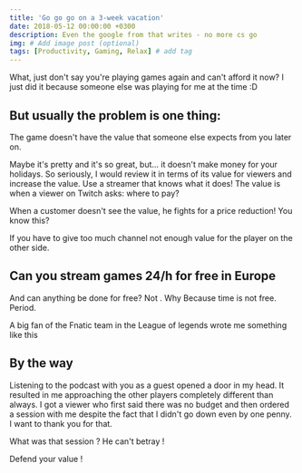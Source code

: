 ```yaml
---
title: 'Go go go on a 3-week vacation' 
date: 2018-05-12 00:00:00 +0300
description: Even the google from that writes - no more cs go
img: # Add image post (optional)
tags: [Productivity, Gaming, Relax] # add tag
---
```




What, just don't say you're playing games again and can't afford it now?
I just did it because someone else was playing for me at the time :D


## But usually the problem is one thing:
The game doesn't have the value that someone else expects from you later on.


Maybe it's pretty and it's so great, but... it doesn't make money for your holidays.
So seriously, I would review it in terms of its value for viewers and increase the value.
Use a streamer that knows what it does!
The value is when a viewer on Twitch asks: where to pay?

When a customer doesn't see the value, he fights for a price reduction!
You know this?

If you have to give too much channel not enough value for the player on the other side. 

## Can you stream games 24/h for free in Europe 

And can anything be done for free? 
Not . 
Why
Because time is not free.
Period.

A big fan of the Fnatic team in the League of legends wrote me something like this

## By the way

Listening to the podcast with you as a guest opened a door in my head.
It resulted in me approaching the other players completely different than always.
I got a viewer who first said there was no budget and then ordered a session with me despite the fact that I didn't go down even by one penny. I want to thank you for that.

What was that session ? He can't betray !

Defend your value !

